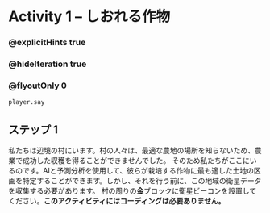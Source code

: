 # Activity 1 – しおれる作物

### @explicitHints true
### @hideIteration true 
### @flyoutOnly 0

```python
player.say
```

## ステップ 1
私たちは辺境の村にいます。村の人々は、最適な農地の場所を知らないため、農業で成功した収穫を得ることができませんでした。
そのため私たちがここにいるのです。AIと予測分析を使用して、彼らが栽培する作物に最も適した土地の区画を特定することができます。しかし、それを行う前に、この地域の衛星データを収集する必要があります。
村の周りの**金**ブロックに衛星ビーコンを設置してください。**このアクティビティにはコーディングは必要ありません。**
